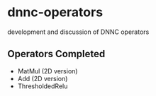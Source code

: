 # dnnc-operators
development and discussion of DNNC operators

## Operators Completed

* MatMul (2D version)
* Add (2D version)
* ThresholdedRelu
